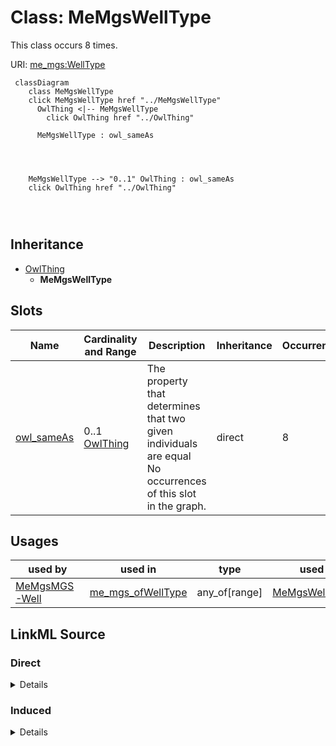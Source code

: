 

# Class: MeMgsWellType




This class occurs 8 times.


URI: [me_mgs:WellType](http://sawgraph.spatialai.org/v1/me-mgs#WellType)






```mermaid
 classDiagram
    class MeMgsWellType
    click MeMgsWellType href "../MeMgsWellType"
      OwlThing <|-- MeMgsWellType
        click OwlThing href "../OwlThing"
      
      MeMgsWellType : owl_sameAs
        
          
    
    
    MeMgsWellType --> "0..1" OwlThing : owl_sameAs
    click OwlThing href "../OwlThing"

        
      
```





## Inheritance
* [OwlThing](../classes/OwlThing.md)
    * **MeMgsWellType**



## Slots

| Name | Cardinality and Range | Description | Inheritance | Occurrences |
| ---  | --- | --- | --- | --- |
| [owl_sameAs](../slots/owl_sameAs.md) | 0..1 <br/> [OwlThing](../classes/OwlThing.md) | The property that determines that two given individuals are equal <br/> No occurrences of this slot in the graph. | direct | 8 |





## Usages

| used by | used in | type | used |
| ---  | --- | --- | --- |
| [MeMgsMGS-Well](../classes/MeMgsMGS-Well.md) | [me_mgs_ofWellType](../slots/me_mgs_ofWellType.md) | any_of[range] | [MeMgsWellType](../classes/MeMgsWellType.md) |











## LinkML Source

<!-- TODO: investigate https://stackoverflow.com/questions/37606292/how-to-create-tabbed-code-blocks-in-mkdocs-or-sphinx -->

### Direct

<details>

```yaml
name: me_mgs_WellType
from_schema: okns:hydrology-kg
exact_mappings:
- http://sawgraph.spatialai.org/v1/me-mgs#WellType
rank: 1000
is_a: owl_Thing
slots:
- owl_sameAs
class_uri: me_mgs:WellType

```
</details>

### Induced

<details>

```yaml
name: me_mgs_WellType
from_schema: okns:hydrology-kg
exact_mappings:
- http://sawgraph.spatialai.org/v1/me-mgs#WellType
rank: 1000
is_a: owl_Thing
attributes:
  owl_sameAs:
    name: owl_sameAs
    description: The property that determines that two given individuals are equal.
    title: sameAs
    comments:
    - No occurrences of this slot in the graph.
    from_schema: okns:owl-rdf-rdfs
    source: http://www.w3.org/2002/07/owl#
    domain: owl_Thing
    slot_uri: owl:sameAs
    alias: owl_sameAs
    owner: me_mgs_WellType
    domain_of:
    - http___gwml2.org_def_gwml2#GW_Aquifer
    - http___gwml2.org_def_gwml2#GW_AquiferSystem
    - http___nhdplusv2.spatialai.org_v1_nhdplusv2#FlowPathLength
    - hyf__HY_ElementaryFlowPath
    - hyf__HY_Lake
    - hyf__HY_WaterBody
    - il_isgs_ISGS-Well
    - il_isgs_WellDepthInFt
    - il_isgs_WellPurpose
    - il_isgs_WellYield
    - kwgo_S2Cell_Level13
    - me_mgs_MGS-Well
    - me_mgs_WellDepthInFt
    - me_mgs_WellOverburdenThicknessInFt
    - me_mgs_WellType
    - me_mgs_WellUse
    - owl_DataProperty
    - sf_#MultiPolygon
    - sf_#Polygon
    - us_sdwis_PWS-ServiceArea
    - us_sdwis_PWS-ServiceAreaType
    - us_sdwis_PWS-SourceWaterType
    - us_sdwis_PWS-SubFeatureActivity
    - us_sdwis_PWS-SubFeatureType
    - us_sdwis_PublicWaterSystem-CWS
    - us_sdwis_PublicWaterSystem-GW
    - us_sdwis_PublicWaterSystem-NTNCWS
    - us_sdwis_PublicWaterSystem-SW
    - us_sdwis_PublicWaterSystem-TNCWS
    range: owl_Thing
class_uri: me_mgs:WellType

```
</details>